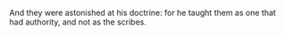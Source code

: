 And they were astonished at his doctrine: for he taught them as one that had authority, and not as the scribes.
